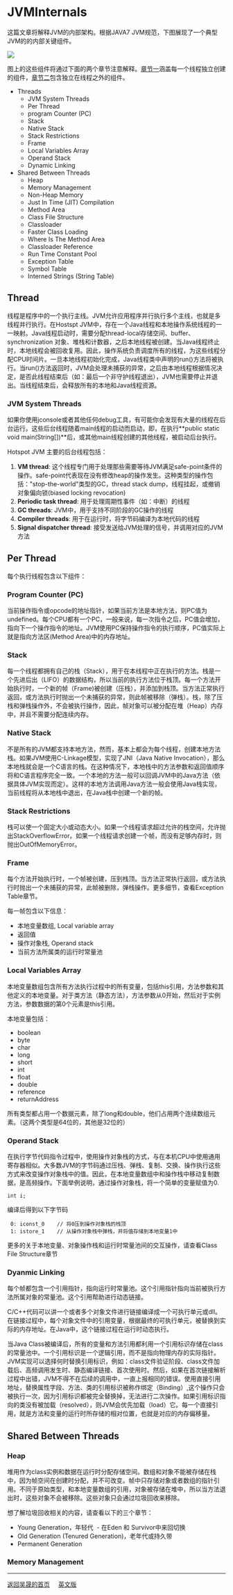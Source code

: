 # JVMInternals

这篇文章将解释JVM的内部架构。根据JAVA7 JVM规范，下图展现了一个典型JVM的的内部关键组件。

<img src="http://blog.jamesdbloom.com/images_2013_11_17_17_56/JVM_Internal_Architecture.png"/>

图上的这些组件将通过下面的两个章节注意解释。[章节一](#Thread)涵盖每一个线程独立创建的组件，[章节二]()包含独立在线程之外的组件。

- Threads
  - JVM System Threads
  - Per Thread
  - program Counter (PC)
  - Stack
  - Native Stack
  - Stack Restrictions
  - Frame
  - Local Variables Array
  - Operand Stack
  - Dynamic Linking
- Shared Between Threads
  - Heap
  - Memory Management
  - Non-Heap Memory
  - Just In Time (JIT) Compilation
  - Method Area
  - Class File Structure
  - Classloader
  - Faster Class Loading
  - Where Is The Method Area
  - Classloader Reference
  - Run Time Constant Pool
  - Exception Table
  - Symbol Table
  - Interned Strings (String Table)

## Thread
线程是程序中的一个执行主线。JVM允许应用程序并行执行多个主线，也就是多线程并行执行。在Hostspt JVM中，存在一个Java线程和本地操作系统线程的一一映射。Java线程启动时，需要分配thread-local存储空间、buffer、synchronization 对象、堆栈和计数器，之后本地线程被创建。当Java线程终止时，本地线程会被回收复用。因此，操作系统负责调度所有的线程，为这些线程分配CPU时间片。一旦本地线程初始化完成，Java线程类中声明的run()方法将被执行。当run()方法返回时，JVM会处理未捕获的异常，之后由本地线程根据情况决定，是否此线程结束后（如：最后一个非守护线程退出），JVM也需要停止并退出。当线程结束后，会释放所有的本地和Java线程资源。

### JVM System Threads
如果你使用jconsole或者其他任何debug工具，有可能你会发现有大量的线程在后台运行。这些后台线程随着main线程的启动而启动，即，在执行**public static void main(String[])**后，或其他main线程创建的其他线程，被启动后台执行。

Hotspot JVM 主要的后台线程包括：

1. **VM thread**: 这个线程专门用于处理那些需要等待JVM满足safe-point条件的操作。safe-point代表现在没有修改heap的操作发生。这种类型的操作包括："stop-the-world"类型的GC，thread stack dump，线程挂起，或撤销对象偏向锁(biased locking revocation)
1. **Periodic task thread**: 用于处理周期性事件（如：中断）的线程
1. **GC threads**: JVM中，用于支持不同阶段的GC操作的线程
1. **Compiler threads**: 用于在运行时，将字节码编译为本地代码的线程
1. **Signal dispatcher thread**: 接受发送给JVM处理的信号，并调用对应的JVM方法

## Per Thread
每个执行线程包含以下组件：

### Program Counter (PC)
当前操作指令或opcode的地址指针，如果当前方法是本地方法，则PC值为undefined。每个CPU都有一个PC，一般来说，每一次指令之后，PC值会增加，指向下一个操作指令的地址。JVM使用PC保持操作指令的执行顺序，PC值实际上就是指向方法区(Method Area)中的内存地址。

### Stack
每一个线程都拥有自己的栈（Stack），用于在本线程中正在执行的方法。栈是一个先进后出（LIFO）的数据结构，所以当前的执行方法位于栈顶。每一个方法开始执行时，一个新的帧（Frame)被创建（压栈），并添加到栈顶。当方法正常执行返回，或方法执行时抛出一个未捕获的异常，则此帧被移除（弹栈）。栈，除了压栈和弹栈操作外，不会被执行操作，因此，帧对象可以被分配在堆（Heap）内存中，并且不需要分配连续内存。

### Native Stack
不是所有的JVM都支持本地方法，然而，基本上都会为每个线程，创建本地方法栈。如果JVM使用C-Linkage模型，实现了JNI（Java Native Invocation），那么本地栈就会是一个C语言的栈。在这种情况下，本地栈中的方法参数和返回值顺序将和C语言程序完全一致。一个本地的方法一般可以回调JVM中的Java方法（依据具体JVM实现而定）。这样的本地方法调用Java方法一般会使用Java栈实现，当前线程将从本地栈中退出，在Java栈中创建一个新的帧。

### Stack Restrictions
栈可以使一个固定大小或动态大小。如果一个线程请求超过允许的栈空间，允许抛出StackOverflowError。如果一个线程请求创建一个帧，而没有足够内存时，则抛出OutOfMemoryError。

### Frame
每个方法开始执行时，一个帧被创建，压到栈顶。当方法正常执行返回，或方法执行时抛出一个未捕获的异常，此帧被删除，弹栈操作。更多细节，查看Exception Table章节。

每一帧包含以下信息：
- 本地变量数组, Local variable array
- 返回值
- 操作对象栈, Operand stack
- 当前方法所属类的运行时常量池

### Local Variables Array
本地变量数组包含所有方法执行过程中的所有变量，包括this引用，方法参数和其他定义的本地变量。对于类方法（静态方法），方法参数从0开始，然后对于实例方法，参数数据的第0个元素是this引用。

本地变量包括：
- boolean
- byte
- char
- long
- short
- int
- float
- double
- reference
- returnAddress

所有类型都占用一个数据元素，除了long和double，他们占用两个连续数组元素。（这两个类型是64位的，其他是32位的）

### Operand Stack
在执行字节代码指令过程中，使用操作对象栈的方式，与在本机CPU中使用通用寄存器相似。大多数JVM的字节码通过压栈、弹栈、复制、交换、操作执行这些方式来改变操作对象栈中的值。因此，在本地变量数组中和操作栈中移动复制数据，是高频操作。下面举例说明，通过操作对象栈，将一个简单的变量赋值为0.

```
int i;
```

编译后得到以下字节码
```
 0:	iconst_0	// 将0压到操作对象栈的栈顶
 1:	istore_1	// 从操作对象栈中弹栈，并将值存储到本地变量1中
```

更多的关于本地变量、对象操作栈和运行时常量池间的交互操作，请查看Class File Structure章节

### Dyanmic Linking
每个帧都包含一个引用指针，指向运行时常量池。这个引用指针指向当前被执行方法所属对象的常量池。这个引用帮助进行动态链接。

C/C++代码可以讲一个或者多个对象文件进行链接编译成一个可执行单元或dll。在链接过程中，每个对象文件中的引用变量，根据最终的可执行单元，被替换到实际的内存地址。在Java中，这个链接过程在运行时动态执行。

当Java Class被编译后，所有的变量和方法引用都利用一个引用标识存储在class的常量池中。一个引用标识是一个逻辑引用，而不是指向物理内存的实际指针。JVM实现可以选择何时替换引用标识，例如：class文件验证阶段、class文件加载后、高频调用发生时、静态编译链接、首次使用时。然后，如果在首次链接解析过程中出错，JVM不得不在后续的调用中，一直上报相同的错误。使用直接引用地址，替换属性字段、方法、类的引用标识被称作绑定（Binding）,这个操作只会被执行一次，因为引用标识都被完全替换掉，无法进行二次操作。如果引用标识指向的类没有被加载（resolved），则JVM会优先加载（load）它。每一个直接引用，就是方法和变量的运行时所存储的相对位置，也就是对应的内存偏移量。

## Shared Between Threads

### Heap
堆用作为class实例和数据在运行时分配存储空间。数组和对象不能被存储在栈中，因为帧空间在创建时分配，并不可改变。帧中只存储对象或者数组的指针引用。不同于原始类型，和本地变量数组的引用，对象被存储在堆中，所以当方法退出时，这些对象不会被移除。这些对象只会通过垃圾回收来移除。

想了解垃圾回收相关的内容，请查看以下的三个章节：
- Young Generation，年轻代
  - 在Eden 和 Survivor中来回切换
- Old Generation (Tenured Generation)，老年代或持久带
- Permanent Generation

### Memory Management


___
[返回吴晟的首页](https://wu-sheng.github.io/me/)&nbsp;&nbsp;&nbsp;&nbsp;&nbsp;[英文版](http://blog.jamesdbloom.com/JVMInternals.html)
